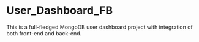 ﻿# User_Dashboard_FB

This is a full-fledged MongoDB user dashboard project with integration of both front-end and back-end.
